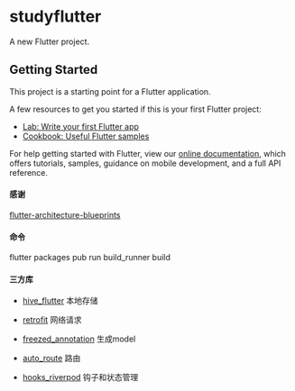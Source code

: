 # studyflutter

A new Flutter project.

## Getting Started

This project is a starting point for a Flutter application.

A few resources to get you started if this is your first Flutter project:

- [Lab: Write your first Flutter app](https://flutter.dev/docs/get-started/codelab)
- [Cookbook: Useful Flutter samples](https://flutter.dev/docs/cookbook)

For help getting started with Flutter, view our
[online documentation](https://flutter.dev/docs), which offers tutorials,
samples, guidance on mobile development, and a full API reference.




#### 感谢
[flutter-architecture-blueprints](https://github.com/wasabeef/flutter-architecture-blueprints)


#### 命令
flutter packages pub run build_runner build

#### 三方库


- [hive_flutter](https://pub.flutter-io.cn/packages/hive_flutter)  本地存储

- [retrofit](https://pub.flutter-io.cn/packages/retrofit) 网络请求  

- [freezed_annotation](https://pub.flutter-io.cn/packages/freezed_annotation) 生成model  

- [auto_route](https://pub.flutter-io.cn/packages/auto_route) 路由  
 
- [hooks_riverpod](https://pub.flutter-io.cn/packages/hooks_riverpod) 钩子和状态管理 



